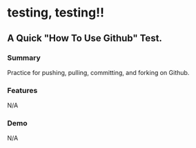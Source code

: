 # testing, testing!!
## A Quick "How To Use Github" Test.

### Summary
Practice for pushing, pulling, committing, and forking on Github.

### Features
N/A

### Demo
N/A
